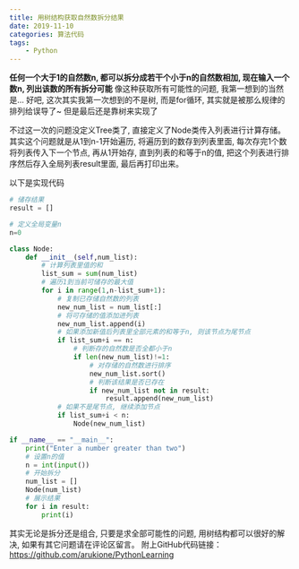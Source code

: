 ```yaml
---
title: 用树结构获取自然数拆分结果
date: 2019-11-10
categories: 算法代码
tags:
    - Python
---
```


**任何一个大于1的自然数n, 都可以拆分成若干个小于n的自然数相加, 现在输入一个数n, 列出该数的所有拆分可能**
像这种获取所有可能性的问题, 我第一想到的当然是...
好吧, 这次其实我第一次想到的不是树, 而是for循环, 其实就是被那么规律的排列给误导了~
但是最后还是靠树来实现了
<!--more-->
不过这一次的问题没定义Tree类了, 直接定义了Node类传入列表进行计算存储。
其实这个问题就是从1到n-1开始遍历, 将遍历到的数存到列表里面, 每次存完1个数将列表传入下一个节点, 再从1开始存, 直到列表的和等于n的值, 把这个列表进行排序然后存入全局列表result里面, 最后再打印出来。

以下是实现代码

```Python
# 储存结果
result = []

# 定义全局变量n
n=0

class Node:
    def __init__(self,num_list):
        # 计算列表里值的和
        list_sum = sum(num_list)
        # 遍历1到当前可储存的最大值
        for i in range(1,n-list_sum+1):
            # 复制已存储自然数的列表
            new_num_list = num_list[:]
            # 将可存储的值添加进列表
            new_num_list.append(i)
            # 如果添加新值后列表里全部元素的和等于n, 则该节点为尾节点
            if list_sum+i == n:
                # 判断存的自然数是否全都小于n
                if len(new_num_list)!=1:
                    # 对存储的自然数进行排序
                    new_num_list.sort()
                    # 判断该结果是否已存在
                    if new_num_list not in result:
                        result.append(new_num_list)
            # 如果不是尾节点, 继续添加节点
            if list_sum+i < n:
                Node(new_num_list)

if __name__ == "__main__":
    print("Enter a number greater than two")
    # 设置n的值
    n = int(input())
    # 开始拆分
    num_list = []
    Node(num_list)
    # 展示结果
    for i in result:
        print(i)

```

其实无论是拆分还是组合, 只要是求全部可能性的问题, 用树结构都可以很好的解决, 如果有其它问题请在评论区留言。
附上GitHub代码链接：<https://github.com/arukione/PythonLearning>
